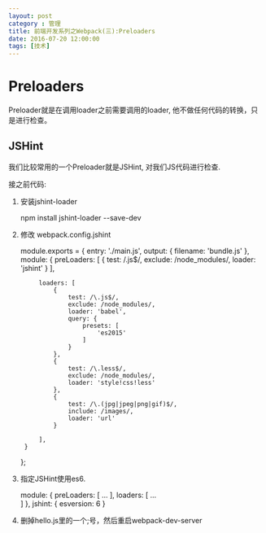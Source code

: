 ```yaml
---
layout: post
category : 管理
title: 前端开发系列之Webpack(三):Preloaders
date: 2016-07-20 12:00:00
tags: [技术]
---
```


# Preloaders

Preloader就是在调用loader之前需要调用的loader, 他不做任何代码的转换，只是进行检查。

## JSHint

我们比较常用的一个Preloader就是JSHint, 对我们JS代码进行检查.

接之前代码:

1. 安装jshint-loader 
    
    npm install jshint-loader --save-dev

2. 修改 webpack.config.jshint

    module.exports = {
        entry: './main.js',
        output: {
            filename: 'bundle.js'
        },
        module: {
            preLoaders: [
                {
                    test: /\.js$/,
                    exclude: /node_modules/,
                    loader: 'jshint'
                }
            ],

            loaders: [
                {
                    test: /\.js$/,
                    exclude: /node_modules/,
                    loader: 'babel',
                    query: {
                        presets: [
                            'es2015'
                        ]
                    }
                },
                {
                    test: /\.less$/,
                    exclude: /node_modules/,
                    loader: 'style!css!less'
                },
                {
                    test: /\.(jpg|jpeg|png|gif)$/,
                    include: /images/,
                    loader: 'url'
                }

            ],
        }
    };

3. 指定JSHint使用es6.

    module: {
        preLoaders: [
            ...
        ],
        loaders: [
            ...    
        ]
    },
    jshint: {
        esversion: 6
    } 

4. 删掉hello.js里的一个;号，然后重启webpack-dev-server       